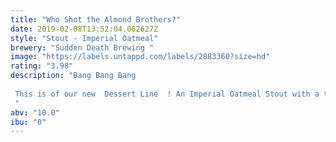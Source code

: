 ```yaml
---
title: "Who Shot the Almond Brothers?"
date: 2019-02-08T13:52:04.062627Z
style: "Stout - Imperial Oatmeal"
brewery: "Sudden Death Brewing "
image: "https://labels.untappd.com/labels/2883360?size=hd"
rating: "3.98"
description: "Bang Bang Bang  This is of our new  Dessert Line  ! An Imperial Oatmeal Stout with a touch of Lactose infused with Marzipan, Vanilla and Chocolate!  "
abv: "10.0"
ibu: "0"
---
```

